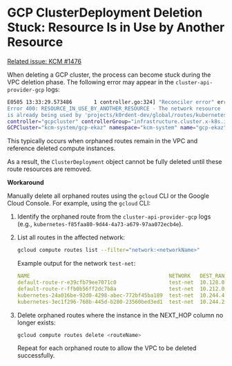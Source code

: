 # GCP ClusterDeployment Deletion Stuck: Resource Is in Use by Another Resource

[Related issue: KCM #1476](https://github.com/k0rdent/kcm/issues/1476)

When deleting a GCP cluster, the process can become stuck during the VPC deletion phase. The following error may
appear in the `cluster-api-provider-gcp` logs:

```bash
E0505 13:33:29.573486       1 controller.go:324] "Reconciler error" err="googleapi:
Error 400: RESOURCE_IN_USE_BY_ANOTHER_RESOURCE - The network resource 'projects/k0rdent-dev/global/networks/network-name'
is already being used by 'projects/k0rdent-dev/global/routes/kubernetes-f85faa80-9d44-4a73-a679-97aa072ecb4e'"
controller="gcpcluster" controllerGroup="infrastructure.cluster.x-k8s.io" controllerKind="GCPCluster"
GCPCluster="kcm-system/gcp-ekaz" namespace="kcm-system" name="gcp-ekaz" reconcileID="74d04828-3892-4ad5-80c9-dd9187857c6e"
```

This typically occurs when orphaned routes remain in the VPC and reference deleted compute instances.

As a result, the `ClusterDeployment` object cannot be fully deleted until these route resources are removed.

**Workaround**

Manually delete all orphaned routes using the `gcloud` CLI or the Google Cloud Console. For example, using
the `gcloud` CLI:

1. Identify the orphaned route from the `cluster-api-provider-gcp` logs (e.g.,
`kubernetes-f85faa80-9d44-4a73-a679-97aa072ecb4e`).

1. List all routes in the affected network:

    ```bash
    gcloud compute routes list --filter="network:<networkName>"
    ```

    Example output for the network `test-net`:
    ```yaml
    NAME                                             NETWORK   DEST_RANGE     NEXT_HOP                                                           PRIORITY
    default-route-r-e39cfb79ee7071c0                 test-net  10.128.0.0/20  test-net                                                           0
    default-route-r-ffb0b56ff2dc7b8a                 test-net  10.212.0.0/20  test-net                                                           0
    kubernetes-24a016be-92d0-4298-abec-772bf45ba189  test-net  10.244.4.0/24  europe-west4-a/instances/test-ksi-gcp-18apr-20-n2d-cp-2            1000
    kubernetes-3ec1f296-768b-445d-b280-23560bed3ed1  test-net  10.244.2.0/24  europe-west4-a/instances/test-ksi-gcp-18apr-20-n2d-md-rqr5q-968gx  1000
    ```

1. Delete orphaned routes where the instance in the NEXT_HOP column no longer exists:

    ```bash
    gcloud compute routes delete <routeName>
    ```

    Repeat for each orphaned route to allow the VPC to be deleted successfully.
